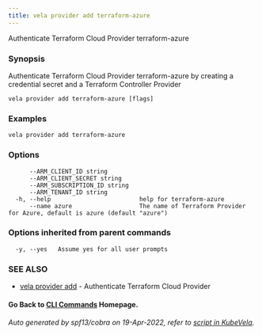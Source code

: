 ```yaml
---
title: vela provider add terraform-azure
---
```


Authenticate Terraform Cloud Provider terraform-azure

### Synopsis

Authenticate Terraform Cloud Provider terraform-azure by creating a credential secret and a Terraform Controller Provider

```
vela provider add terraform-azure [flags]
```

### Examples

```
vela provider add terraform-azure
```

### Options

```
      --ARM_CLIENT_ID string         
      --ARM_CLIENT_SECRET string     
      --ARM_SUBSCRIPTION_ID string   
      --ARM_TENANT_ID string         
  -h, --help                         help for terraform-azure
      --name azure                   The name of Terraform Provider for Azure, default is azure (default "azure")
```

### Options inherited from parent commands

```
  -y, --yes   Assume yes for all user prompts
```

### SEE ALSO

* [vela provider add](vela_provider_add)	 - Authenticate Terraform Cloud Provider

#### Go Back to [CLI Commands](vela) Homepage.


###### Auto generated by spf13/cobra on 19-Apr-2022, refer to [script in KubeVela](https://github.com/oam-dev/kubevela/tree/master/hack/docgen).
